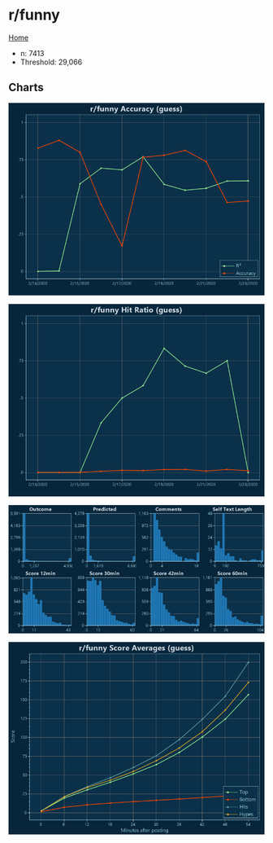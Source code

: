 # r/funny

[Home](../index.md)

* n: 7413
* Threshold: 29,066

## Charts

![r/funny R² (guess)](../images/guess_funny_Accuracy.png "r/funny R² (guess)")

![r/funny Hit Ratio (guess)](../images/guess_funny_HitRatio.png "r/funny Hit Ratio (guess)")

![r/funny Distributions (guess)](../images/guess_funny_Distributions.png "r/funny Distributions (guess)")

![r/funny Score Averages (guess)](../images/guess_funny_Scores.png "r/funny Score Averages (guess)")

